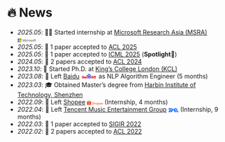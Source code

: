 # 🔥 News

- *2025.05*: 🧑‍💻 Started internship at [Microsoft Research Asia (MSRA)](https://www.microsoft.com/en-us/research/lab/microsoft-research-asia/) <img src='/images/microsoft_logo.svg' style="width: 3em; vertical-align: middle;">  
- *2025.05*: 🎉 1 paper accepted to [ACL 2025](https://2025.aclweb.org/index.html)  
- *2025.05*: 🎉 1 paper accepted to [ICML 2025](https://icml.cc/Conferences/2025) (**Spotlight**🌟)  
- *2024.05*: 🎉 2 papers accepted to [ACL 2024](https://2024.aclweb.org/index.html)  
- *2023.10*: 🚀 Started Ph.D. at [King’s College London (KCL)](https://www.kcl.ac.uk/)  
- *2023.08*: 👋 Left [Baidu](https://usa.baidu.com/) <img src='/images/baidu-ar21~bgwhite.svg' style="width: 2.6em; vertical-align: middle;"> as NLP Algorithm Engineer (5 months)  
- *2023.03*: 🎓 Obtained Master’s degree from [Harbin Institute of Technology, Shenzhen](https://global.hitsz.edu.cn/About_HITSZ.htm)  
- *2022.09*: 👋 Left [Shopee](https://www.sea.com/products/shopee) <img src='/images/shopee.svg' style="width: 2.6em; vertical-align: middle;"> (Internship, 4 months)  
- *2022.04*: 👋 Left [Tencent Music Entertainment Group](https://www.tencentmusic.com/en-us/) <img src='/images/Tencent_Music.svg' style="width: 1.7em; vertical-align: middle;"> (Internship, 9 months)  
- *2022.03*: 🎉 1 paper accepted to [SIGIR 2022](https://sigir.org/sigir2022/)  
- *2022.02*: 🎉 2 papers accepted to [ACL 2022](https://2022.aclweb.org/index.html)  


[//]: # ()
[//]: # ()
[//]: # (- *2023.05*: 🎉 Five papers are accepted by ACL 2023)

[//]: # ()
[//]: # (- *2023.04*: 🔥 We release [AudioGPT]&#40;https://github.com/AIGC-Audio/AudioGPT&#41; &#40;⭐️6k+&#41;)

[//]: # ()
[//]: # (- *2023.04*: 🎉 One paper &#40;[Make-an-Audio]&#40;https://text-to-audio.github.io/&#41;&#41; is accepted by ICML 2023)

[//]: # ()
[//]: # (- *2023.01*: DiffSinger was introduced in [a very popular video]&#40;https://www.bilibili.com/video/BV1uM411t7ZJ&#41; &#40;2000k+ views&#41; in Bilibili!)

[//]: # ()
[//]: # (- *2023.01*: Three papers are accepted by ICLR 2023!)

[//]: # ()
[//]: # (- *2023.01*: I join [Bytedance AI Lab, Speech & Audio Team]&#40;https://ailab.bytedance.com/&#41; <img src='./images/tiktok.png' style='width: 6em;'> as a research scientist in Singapore!)

[//]: # ()
[//]: # (- *2022.12*: 🎉 My [google scholar]&#40;https://scholar.google.com/citations?user=4FA6C0AAAAAJ&#41; citations have exceeded 2000!)

[//]: # ()
[//]: # (- *2022.02*: I release a modern and responsive academic personal [homepage template]&#40;https://github.com/RayeRen/acad-homepage.github.io&#41;. Welcome to STAR and FORK!)